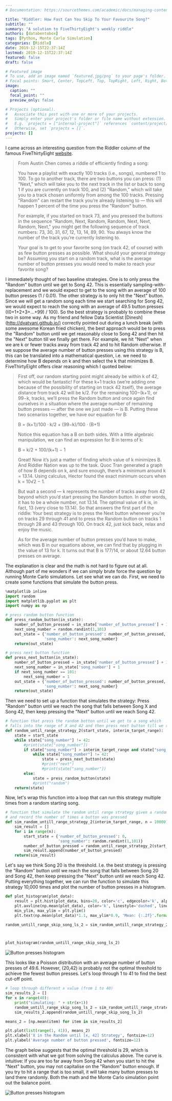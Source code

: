 ```yaml
---
# Documentation: https://sourcethemes.com/academic/docs/managing-content/

title: "Riddler: How Fast Can You Skip To Your Favourite Song?"
subtitle: ""
summary: "A solution to FiveThirtyEight's weekly riddle"
authors: [databentobox]
tags: [Python, Monte Carlo Simulation]
categories: [Riddle]
date: 2019-12-15T22:37:14Z
lastmod: 2019-12-15T22:37:14Z
featured: false
draft: false

# Featured image
# To use, add an image named `featured.jpg/png` to your page's folder.
# Focal points: Smart, Center, TopLeft, Top, TopRight, Left, Right, BottomLeft, Bottom, BottomRight.
image:
  caption: ""
  focal_point: ""
  preview_only: false

# Projects (optional).
#   Associate this post with one or more of your projects.
#   Simply enter your project's folder or file name without extension.
#   E.g. `projects = ["internal-project"]` references `content/project/deep-learning/index.md`.
#   Otherwise, set `projects = []`.
projects: []
---
```


I came across an interesting question from the Riddler column of the famous FiveThirtyEight [website](https://fivethirtyeight.com/tag/the-riddler/).

> From Austin Chen comes a riddle of efficiently finding a song:
>
> You have a playlist with exactly 100 tracks (i.e., songs), numbered 1 to 100. To go to another track, there are two buttons you can press: (1) "Next," which will take you to the next track in the list or back to song 1 if you are currently on track 100, and (2) "Random," which will take you to a track chosen uniformly from among the 100 tracks. Pressing "Random" can restart the track you’re already listening to — this will happen 1 percent of the time you press the "Random" button.
>
> For example, if you started on track 73, and you pressed the buttons in the sequence "Random, Next, Random, Random, Next, Next, Random, Next," you might get the following sequence of track numbers: 73, 30, 31, 67, 12, 13, 14, 89, 90. You always know the number of the track you’re currently listening to.
>
> Your goal is to get to your favorite song (on track 42, of course) with as few button presses as possible. What should your general strategy be? Assuming you start on a random track, what is the average number of button presses you would need to make to reach your favorite song?

I immediately thought of two baseline strategies. One is to only press the "Random" button until we get to Song 42. This is essentially sampling-with-replacement and we would expect to get to the song with an average of 100 button presses (1 / 0.01). The other strategy is to only hit the "Next" button. Since we will get a random song each time we start searching for Song 42, we would expect to reach the song with an average of 49.5 button presses ((0+1+2+3+...+99) / 100). So the best strategy is probably to combine these two in some way. As my friend and fellow Data Scientist [Dinesh] (<http://dvatvani.github.io/)> correctly pointed out during a lunch break (with some awesome Korean fried chicken), the best approach would be to press the "Random" button until we get reasonably close to Song 42 and then hit the "Next" button till we finally get there. For example, we hit "Next" when we are k or fewer tracks away from track 42 and to hit Random otherwise. If we suppose the average number of button presses using this strategy is B, this can be translated into a mathematical question, i.e. we need to determine how B depends on k and then select the k that minimizes B. FiveThirtyEight offers clear reasoning which I quoted below:

> First off, our random starting point might already be within k of 42, which would be fantastic! For these k+1 tracks (we’re adding one because of the possibility of starting on track 42 itself), the average distance from track 42 will be k/2. For the remaining 100−(k+1), or 99−k, tracks, we’ll press the Random button and once again find ourselves in a situation where the average number of remaining button presses — after the one we just made — is B. Putting these two scenarios together, we have our equation for B:
>
> B = (k+1)/100 · k/2 + (99−k)/100 · (B+1)
>
> Notice this equation has a B on both sides. With a little algebraic manipulation, we can find an expression for B in terms of k:
>
> B = k/2 + 100/(k+1) − 1
>
> Great! Now it’s just a matter of finding which value of k minimizes B. And Riddler Nation was up to the task. Quoc Tran generated a graph of how B depends on k, and sure enough, there’s a minimum around k = 13.14. Using calculus, Hector found the exact minimum occurs when k = 10√2 − 1.
>
> But wait a second — k represents the number of tracks away from 42 beyond which you’d start pressing the Random button. In other words, it has to be a whole number, not 13.14. The optimal value of k is, in fact, 13 (very close to 13.14). So that answers the first part of the riddle: Your best strategy is to press the Next button whenever you’re on tracks 29 through 41 and to press the Random button on tracks 1 through 28 and 43 through 100. On track 42, just kick back, relax and enjoy the music.
>
> As for the average number of button presses you’d have to make, which was B in our equations above, we can find that by plugging in the value of 13 for k. It turns out that B is 177/14, or about 12.64 button presses on average.

The explanation is clear and the math is not hard to figure out at all. Although part of me wonders if we can simply brute force the question by running Monte Carlo simulations. Let see what we can do. First, we need to create some functions that simulate the button press.

```python
%matplotlib inline
import random
import matplotlib.pyplot as plt
import numpy as np

# press random button function
def press_random_button(in_state):
    number_of_button_pressed = in_state['number_of_button_pressed'] + 1
    next_song_number = random.randint(1,101)
    out_state = {'number_of_button_pressed': number_of_button_pressed,
                 'song_number': next_song_number}
    return(out_state)

# press next button function
def press_next_button(in_state):
    number_of_button_pressed = in_state['number_of_button_pressed'] + 1
    next_song_number = in_state['song_number'] + 1
    if next_song_number == 101:
        next_song_number = 1
    out_state = {'number_of_button_pressed': number_of_button_pressed,
                 'song_number': next_song_number}
    return(out_state)
```

Then we need to set up a function that simulates the strategy: Press "Random" button until we reach the song that falls between Song X and Song 42, then keep pressing the "Next" button until we reach Song 42.

```python
# function that press the random botton until we get to a song which
# falls into the range of X and 42 and then press next button till we reach Song 42
def random_until_range_strategy_2(start_state, interim_target_range):
    state = start_state
    while state["song_number"] != 42:
        #print(state["song_number"])
        if state["song_number"] > interim_target_range and state["song_number"] < 42:
            while state["song_number"] != 42:
                state = press_next_button(state)
                #print("next")
                #print(state["song_number"])
        else:
            state = press_random_button(state)
            #print("random")
    return(state)
```

Now, let's wrap this function into a loop that can run this strategy multiple times from a random starting song.

```python
# function that simulate the random until range strategy given a random starting song
# and record the number of times a button was pressed
def sim_random_untill_range_strategy_2(interim_target_range, n = 10000):
    sim_result = []
    for i in range(n):
        start_state = {'number_of_button_pressed': 0,
                       'song_number': random.randint(1,101)}
        number_of_button_pressed = random_until_range_strategy_2(start_state, interim_target_range)["number_of_button_pressed"]
        sim_result.append(number_of_button_pressed)
    return(sim_result)
```

Let's say we think Song 20 is the threshold. I.e. the best strategy is pressing the "Random" button until we reach the song that falls between Song 20 and Song 42, then keep pressing the "Next" button until we reach Song 42. Putting everything together, we can run the function to simulate this strategy 10,000 times and plot the number of button presses in a histogram.

```python
def plot_histogram(plot_data):
    result = plt.hist(plot_data, bins=20, color='c', edgecolor='k', alpha=0.65)
    plt.axvline(np.mean(plot_data), color='k', linestyle='dashed', linewidth=1)
    min_ylim, max_ylim = plt.ylim()
    plt.text(np.mean(plot_data)*1.1, max_ylim*0.9, 'Mean: {:.2f}'.format(np.mean(plot_data)))

random_untill_range_skip_song_ls_2 = sim_random_untill_range_strategy_2(20)



plot_histogram(random_untill_range_skip_song_ls_2)
```

![Button presses histogram](./button_presses_histogram.png)

This looks like a Poisson distribution with an average number of button presses of 49.6. However, (20,42) is probably not the optimal threshold to achieve the fewest button presses. Let's loop through 1 to 41 to find the best cut-off point.

```python
# loop through different x value (from 1 to 40)
sim_results_2 = []
for x in range(40):
    print("simulating: " + str(x+1))
    random_untill_range_skip_song_ls_2 = sim_random_untill_range_strategy_2(x + 1)
    sim_results_2.append(random_untill_range_skip_song_ls_2)

means_2 = [np.mean(item) for item in sim_results_2]

plt.plot(list(range(1, 41)), means_2)
plt.xlabel('X in the Random until [x, 42] Strategy', fontsize=12)
plt.ylabel('Average number of button pressed', fontsize=12)
```

The graph below suggests that the optimal threshold is 29, which is consistent with what we got from solving the calculus above. The curve is intuitive: If you are too far away from Song 42 when you start to hit the "Next" button, you may not capitalise on the "Random" button enough. If you try to hit a range that is too small, it will take many button presses to land there randomly. Both the math and the Monte Carlo simulation point out the balance point.

![Button presses histogram](./button_presses_strategy.png)
